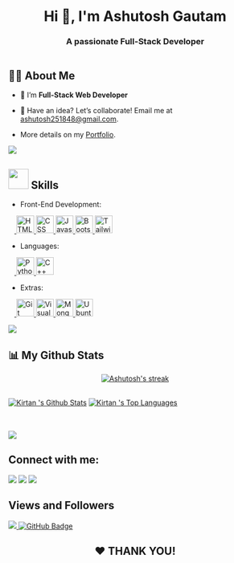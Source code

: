 <h1 align="center">Hi 👋, I'm Ashutosh Gautam</h1>
<h3 align="center">A passionate Full-Stack Developer</h3>

<p align="left"> <a href="https://twitter.com/" target="blank"><img src="https://img.shields.io/twitter/follow/?logo=twitter&style=for-the-badge" alt="" /></a> </p>

## 🙋‍♂️ About Me

- 🌱 I’m **Full-Stack Web Developer**

- 👯 Have an idea? Let’s collaborate! Email me at <a href="mailto:ashutosh251848@gmail.com" target="_blank">ashutosh251848@gmail.com</a>.

- More details on my <a href="https://ashutoshgautam.dev" target="_blank"> Portfolio</a>.

<a href="#-skills"> <img src="https://oyepriyansh.pages.dev/838764339942785051.gif"></a>


<!-- ## 🛠️ Technologies and Tools I use: -->
## <a href="#-skills"><img src="https://oyepriyansh.pages.dev/534756564728422850580.gif" width="40"></a> Skills
<!-- ## <a href="#-skills"><img src="https://oyepriyansh.pages.dev/534756564728422850580.gif" width="40"></a> Skills
 -->

- Front-End Development:

 &nbsp; &nbsp;<a href="https://developer.mozilla.org/en-US/docs/Web/HTML" target="_blank"> <img src="https://oyepriyansh.pages.dev/skills/html.svg" title="HTML" width="35"> </a> <a href="https://developer.mozilla.org/en-US/docs/Web/CSS" target="_blank"> <img src="https://oyepriyansh.pages.dev/skills/css.svg" title="CSS" width="35"> </a> <a href="https://developer.mozilla.org/en-US/docs/Web/JAVASCRIPT" target="_blank"> <img src="https://oyepriyansh.pages.dev/skills/js.svg" title="Javascript" width="35"> </a> <a href="https://getbootstrap.com" target="_blank"> <img src="https://oyepriyansh.pages.dev/skills/bootstrap.svg" title="Bootstrap" width="35"> </a> <a href="https://tailwindcss.com/" target="_blank"> <img src="https://oyepriyansh.pages.dev/skills/tailwind.svg" title="Tailwind CSS" width="35"> </a>


- Languages:

 &nbsp; &nbsp;<a href="https://python.org" target="_blank"> <img src="https://oyepriyansh.pages.dev/skills/py.svg" tItle="Python" width="35"> </a> <a href="https://w3schools.com/cpp" target="_blank"> <img src="https://oyepriyansh.pages.dev/skills/cpp.svg" title="C++" width="35"> </a>

- Extras:

&nbsp; &nbsp;<a href="https://git-scm.com" target="_blank"> <img src="https://oyepriyansh.pages.dev/skills/git.svg"  title="Git" width="35"> </a> <a href="https://code.visualstudio.com" target="_blank"> <img src="https://oyepriyansh.pages.dev/skills/vscode.svg"  title="Visual Studio Code" width="35"> </a>
<a href="https://mongodb.com" target="_blank"> <img src="https://oyepriyansh.pages.dev/skills/mongodb.svg" title="MongoDB" width="35"> </a> </a> <a href="https://ubuntu.com" target="_blank"> <img src="https://oyepriyansh.pages.dev/skills/ubuntu.svg"  title="Ubuntu (Linux)" width="35"> </a>

<a href="#-skills"> <img src="https://oyepriyansh.pages.dev/838764339942785051.gif"></a>

<!-- <p>
<img alt="C++" src="https://img.shields.io/badge/C%2B%2B-00599C?style=for-the-badge&logo=c%2B%2B&logoColor=white" height="25px"/>
<img alt="Javascript" src="https://img.shields.io/badge/JavaScript-323330?style=for-the-badge&logo=javascript&logoColor=F7DF1E"  height="25px"/>
<img alt="React" src="https://img.shields.io/badge/React-20232A?style=for-the-badge&logo=react&logoColor=61DAFB" height="25px"/>
<!-- <img alt="NextJs" src="https://img.shields.io/badge/Next-black?style=for-the-badge&logo=next.js&logoColor=white" height="25px"/> -->
<!-- <img alt="MongoDB" src="https://img.shields.io/badge/-MongoDB-13aa52?style=flat-square&logo=mongodb&logoColor=white"  height="25px"/> -->
<!-- <img alt="Nodejs" src="https://img.shields.io/badge/-Nodejs-43853d?style=flat-square&logo=Node.js&logoColor=white"  height="25px"/> -->
<!-- <img alt="npm" src="https://img.shields.io/badge/NPM-%23000000.svg?style=for-the-badge&logo=npm&logoColor=white" height="25px"/> -->
<!-- <img alt="redux" src="https://img.shields.io/badge/-Redux-764ABC?style=flat-square&logo=redux&logoColor=white" height="25px"/> -->
<!--  <img alt="Express" src="https://img.shields.io/badge/express.js-%23404d59.svg?style=for-the-badge&logo=express&logoColor=%2361DAFB" height="25px"/> -->
<!-- <img alt="Tailwidcss" src="https://img.shields.io/badge/Tailwind_CSS-38B2AC?style=for-the-badge&logo=tailwind-css&logoColor=white" height="25px"/> -->
<!-- <img alt="Bootstrap" src="https://img.shields.io/badge/Bootstrap-563D7C?style=for-the-badge&logo=bootstrap&logoColor=white" height="25px"/> -->
<!-- <img alt="Material UI" src="https://img.shields.io/badge/Material--UI-0081CB?style=for-the-badge&logo=material-ui&logoColor=white" height="25px"/> -->
<!-- <img alt="Python" src="https://img.shields.io/badge/Python-14354C?style=for-the-badge&logo=python&logoColor=white" height="25px"/> -->
<!-- <img alt="Markdown" src="https://img.shields.io/badge/Markdown-000000?style=for-the-badge&logo=markdown&logoColor=white"  height="25px"/> -->
<!-- <img alt="html5" src="https://img.shields.io/badge/HTML5-E34F26?style=for-the-badge&logo=html5&logoColor=white" height="25px"/> -->
<!-- <img alt="Css3" src="https://img.shields.io/badge/CSS3-1572B6?style=for-the-badge&logo=css3&logoColor=white" height="25px"/> -->
<!-- <img alt="Jquery" src="https://img.shields.io/badge/jquery-%230769AD.svg?style=for-the-badge&logo=jquery&logoColor=white" height="25px"/> -->
<!-- <img alt="git" src="https://img.shields.io/badge/-Git-F05032?style=flat-square&logo=git&logoColor=white" height="25px"/> -->
<!-- <img alt="Brave browser" src="https://img.shields.io/badge/-Brave_Browser-FB542B?style=flat-square&logo=brave&logoColor=white" height="25px"/> -->
<!-- <img alt="Prettier" src="https://img.shields.io/badge/-Prettier-F7B93E?style=flat-square&logo=prettier&logoColor=white" height="25px"/> -->
<!--  <img alt="github actions" src="https://img.shields.io/badge/-Github_Actions-2088FF?style=flat-square&logo=github-actions&logoColor=white" height="25px"/> -->
<!--  <img alt="postman" src="https://img.shields.io/badge/-Postman-00C7B7?style=flat-square&logo=postman&logoColor=white" height="25px"/> -->
<!--  <img alt="Heroku" src="https://img.shields.io/badge/-Heroku-430098?style=flat-square&logo=heroku&logoColor=white" height="25px"/> -->
<!-- </p> -->

## 📊 My Github Stats

   <p align="center">
    <a href="https://github.com/ashuthe1/github-readme-streak-stats">
        <img title="🔥 Get streak stats for your profile at git.io/streak-stats" alt="Ashutosh's streak" src="https://github-readme-streak-stats.herokuapp.com/?user=ashuthe1&"                    alt="ashuthe1&theme=black-ice&hide_border=true&stroke=0000&background=060A0CD0"/>
    </a>
</p>

  <br/>
    <a href="https://github.com/ashuthe1/github-readme-stats"><img alt="Kirtan 's Github Stats" src="https://github-readme-stats.vercel.app/api?username=ashuthe1&show_icons=true&count_private=true&theme=react&hide_border=true&bg_color=0D1117" /></a>
  <a href="https://github.com/ashuthe1/github-readme-stats"><img alt="Kirtan 's Top Languages" src="https://github-readme-stats.vercel.app/api/top-langs/?username=ashuthe1&langs_count=8&count_private=true&layout=compact&theme=react&hide_border=true&bg_color=0D1117" /></a>
  <br/>

<br/>
<br/>

<a href="#-skills"> <img src="https://oyepriyansh.pages.dev/838764339942785051.gif"></a>
<!-- <a href="https://github.com/ashuthe1/github-readme-activity-graph"><img alt="Ashutosh 's Activity Graph" src="https://activity-graph.herokuapp.com/graph?username=ashuthe1&bg_color=0D1117&color=5BCDEC&line=5BCDEC&point=FFFFFF&hide_border=true" /></a>
<br/> -->

## Connect with me:

<p align="center">

<a href = "https://www.linkedin.com/in/ashuthe1/"><img src="https://img.icons8.com/fluent/48/000000/linkedin.png"></a>
<a href = "mailto:ashutosh251848@gmail.com"><img src="https://user-images.githubusercontent.com/86846633/236041159-79192d7d-aae1-4114-b657-56c45948d41d.png"></a>
<a href = "https://twitter.com/ashuthe1x"><img src="https://img.icons8.com/fluent/48/000000/twitter.png"></a>

</p>

## Views and Followers

<a href="https://github.com/ashuthe1/github-profile-views-counter">
    <img src="https://komarev.com/ghpvc/?username=ashuthe1">
</a>
<a href="https://github.com/ashuthe1?tab=followers"><img src="https://img.shields.io/github/followers/ashuthe1?label=Followers&style=social" alt="GitHub Badge"></a>
</p>

<h2 align="center"> ❤ THANK YOU!</h2>
